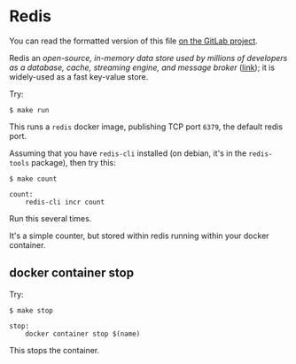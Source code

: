# Redis

You can read the formatted version of this file
[on the GitLab project](https://gitlab.computing.dcu.ie/sblott/ca282-docker-demo).

Redis an
_open-source, in-memory data store used by millions of developers as a database, cache, streaming engine, and message broker_
([link](https://redis.io/)); it is widely-used as a fast key-value store.

Try:

```
$ make run
```

This runs a `redis` docker image, publishing TCP port `6379`, the default redis port.

Assuming that you have `redis-cli` installed (on debian, it's in the `redis-tools` package), then try this:

```
$ make count
```

```
count:
	redis-cli incr count
```

Run this several times.

It's a simple counter, but stored within redis running within your docker container.

## docker container stop

Try:

```
$ make stop
```

```
stop:
	docker container stop $(name)
```

This stops the container.

